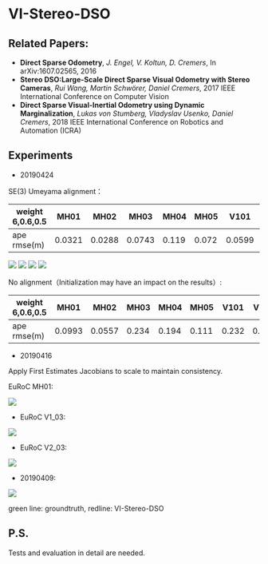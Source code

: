 # VI-Stereo-DSO

## Related Papers:
- **Direct Sparse Odometry**, *J. Engel, V. Koltun, D. Cremers*, In arXiv:1607.02565, 2016
- **Stereo DSO:Large-Scale Direct Sparse Visual Odometry with Stereo Cameras**, *Rui Wang, Martin Schwörer, Daniel Cremers*, 2017 IEEE International Conference on Computer Vision
- **Direct Sparse Visual-Inertial Odometry using Dynamic Marginalization**, *Lukas von Stumberg, Vladyslav Usenko, Daniel Cremers*, 2018 IEEE International Conference on Robotics and Automation (ICRA)

## Experiments

- 20190424

SE(3) Umeyama alignment：

| weight 6,0.6,0.5 | MH01 | MH02 | MH03 | MH04 | MH05  | V101 | V102 | V103 | V201 | V202 | V203 |
| ------ | ------ | ------ | ------ | ------ | ------ | ------ | ------ | ------ | ------ | ------ | ------ |
| ape rmse(m)| 0.0321 | 0.0288 | 0.0743 | 0.119 | 0.072 | 0.0599 | 0.105 | 0.168 | 0.0852 | 0.0667 | 0.211 |

![](https://github.com/RonaldSun/VI-Stereo-DSO/blob/master/pic/MH03_1.png)
![](https://github.com/RonaldSun/VI-Stereo-DSO/blob/master/pic/MH04_1.png)
![](https://github.com/RonaldSun/VI-Stereo-DSO/blob/master/pic/MH05_1.png)
![](https://github.com/RonaldSun/VI-Stereo-DSO/blob/master/pic/V102_1.png)



No alignment（Initialization may have an impact on the results）:

| weight 6,0.6,0.5 | MH01 | MH02 | MH03 | MH04 | MH05  | V101 | V102 | V103 | V201 | V202 | V203 |
| ------ | ------ | ------ | ------ | ------ | ------ | ------ | ------ | ------ | ------ | ------ | ------ |
| ape rmse(m)| 0.0993 | 0.0557 | 0.234 | 0.194 | 0.111 | 0.232 |0.202 | 0.2777 | 0.102 | 0.114 | 0.263|

- 20190416

Apply First Estimates Jacobians to scale to maintain consistency.

EuRoC MH01:

![](https://github.com/RonaldSun/VI-Stereo-DSO/blob/master/pic/MH01.png)

- EuRoC V1_03:

![](https://github.com/RonaldSun/VI-Stereo-DSO/blob/master/pic/euroc_v1_03.png)

- EuRoC V2_03:

![](https://github.com/RonaldSun/VI-Stereo-DSO/blob/master/pic/euroc_V2_03.png)

- 20190409:

![](https://github.com/RonaldSun/VI-Stereo-DSO/blob/master/pic/2019-04-09-V203.png)

green line: groundtruth, redline: VI-Stereo-DSO

## P.S.

Tests and evaluation in detail are needed.

